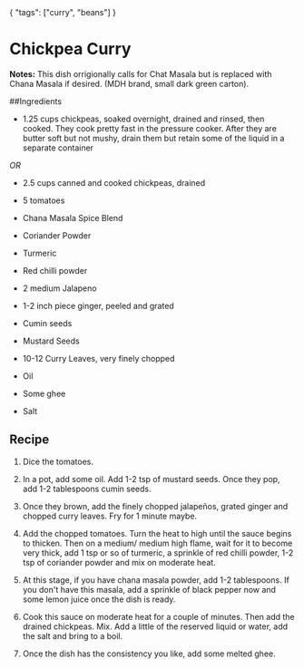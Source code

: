 <data>
{
  "tags": ["curry", "beans"]
}
</data>


# Chickpea Curry

**Notes:**
This dish orrigionally calls for Chat Masala but is replaced with Chana Masala if desired. (MDH brand, small dark green carton).

##Ingredients

- 1.25 cups chickpeas, soaked overnight, drained and rinsed, then cooked. They cook pretty fast in the pressure cooker. After they are butter soft but not mushy, drain them but retain some of the liquid in a separate container

*OR*

- 2.5 cups canned and cooked chickpeas, drained

- 5 tomatoes

- Chana Masala Spice Blend

- Coriander Powder

- Turmeric 

- Red chilli powder

- 2 medium Jalapeno

- 1-2 inch piece ginger, peeled and grated

- Cumin seeds

- Mustard Seeds

- 10-12 Curry Leaves, very finely chopped

- Oil

- Some ghee

- Salt


## Recipe

1. Dice the tomatoes.

2. In a pot, add some oil. Add 1-2 tsp of mustard seeds. Once they pop, add 1-2 tablespoons cumin seeds.

3. Once they brown, add the finely chopped jalapeños, grated ginger and chopped curry leaves. Fry for 1 minute maybe. 

4. Add the chopped tomatoes. Turn the heat to high until the sauce begins to thicken. Then on a medium/ medium high flame, wait for it to become very thick, add 1 tsp or so of turmeric, a sprinkle of red chilli powder, 1-2 tsp of coriander powder and mix on moderate heat.

5. At this stage, if you have chana masala powder, add 1-2 tablespoons. If you don't have this masala, add a sprinkle of black pepper now and some lemon juice once the dish is ready.

6. Cook this sauce on moderate heat for a couple of minutes. Then add the drained chickpeas. Mix. Add a little of the reserved liquid or water, add the salt and bring to a boil. 

7. Once the dish has the consistency you like, add some melted ghee.
